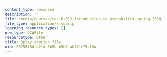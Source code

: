```yaml
---
content_type: resource
description: ''
file: /media/courses/res-6-012-introduction-to-probability-spring-2018/2675848db2fd5b9bb9b7ab37fe75cf9a_cph71QcwHeQ.vtt
file_type: application/x-subrip
learning_resource_types: []
ocw_type: OCWFile
resourcetype: Other
title: 3play caption file
uid: 2675848d-b2fd-5b9b-b9b7-ab37fe75cf9a
---
```

